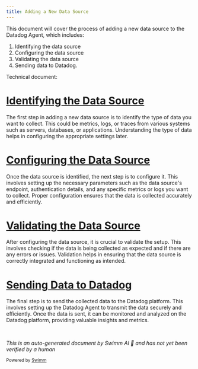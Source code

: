 ```yaml
---
title: Adding a New Data Source
---
```

This document will cover the process of adding a new data source to the Datadog Agent, which includes:

1. Identifying the data source
2. Configuring the data source
3. Validating the data source
4. Sending data to Datadog.

Technical document: <SwmLink doc-title="" repo-id="Z2l0aHViJTNBJTNBZGF0YWRvZy1hZ2VudCUzQSUzQVN3aW1tLURlbW8=" path="/.swm/.xdbdnedz.sw.md"></SwmLink>

# [Identifying the Data Source](https://app.swimm.io/repos/Z2l0aHViJTNBJTNBZGF0YWRvZy1hZ2VudCUzQSUzQVN3aW1tLURlbW8=/docs/xdbdnedz#identify-data-source)

The first step in adding a new data source is to identify the type of data you want to collect. This could be metrics, logs, or traces from various systems such as servers, databases, or applications. Understanding the type of data helps in configuring the appropriate settings later.

# [Configuring the Data Source](https://app.swimm.io/repos/Z2l0aHViJTNBJTNBZGF0YWRvZy1hZ2VudCUzQSUzQVN3aW1tLURlbW8=/docs/xdbdnedz#configure-data-source)

Once the data source is identified, the next step is to configure it. This involves setting up the necessary parameters such as the data source's endpoint, authentication details, and any specific metrics or logs you want to collect. Proper configuration ensures that the data is collected accurately and efficiently.

# [Validating the Data Source](https://app.swimm.io/repos/Z2l0aHViJTNBJTNBZGF0YWRvZy1hZ2VudCUzQSUzQVN3aW1tLURlbW8=/docs/xdbdnedz#validate-data-source)

After configuring the data source, it is crucial to validate the setup. This involves checking if the data is being collected as expected and if there are any errors or issues. Validation helps in ensuring that the data source is correctly integrated and functioning as intended.

# [Sending Data to Datadog](https://app.swimm.io/repos/Z2l0aHViJTNBJTNBZGF0YWRvZy1hZ2VudCUzQSUzQVN3aW1tLURlbW8=/docs/xdbdnedz#send-data-to-datadog)

The final step is to send the collected data to the Datadog platform. This involves setting up the Datadog Agent to transmit the data securely and efficiently. Once the data is sent, it can be monitored and analyzed on the Datadog platform, providing valuable insights and metrics.

&nbsp;

*This is an auto-generated document by Swimm AI 🌊 and has not yet been verified by a human*

<SwmMeta version="3.0.0" repo-id="Z2l0aHViJTNBJTNBZGF0YWRvZy1hZ2VudCUzQSUzQVN3aW1tLURlbW8=" repo-name="datadog-agent"><sup>Powered by [Swimm](/)</sup></SwmMeta>
